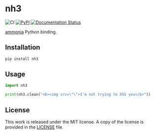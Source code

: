 # nh3

![CI](https://github.com/messense/nh3/workflows/CI/badge.svg)
[![PyPI](https://img.shields.io/pypi/v/nh3.svg)](https://pypi.org/project/nh3)
[![Documentation Status](https://readthedocs.org/projects/nh3/badge/?version=latest)](https://nh3.readthedocs.io/en/latest/?badge=latest)

[ammonia](https://github.com/rust-ammonia/ammonia) Python binding.

## Installation

```bash
pip install nh3
```

## Usage

```python
import nh3

print(nh3.clean("<b><img src=\"\">I'm not trying to XSS you</b>"))
```

## License

This work is released under the MIT license. A copy of the license is provided in the [LICENSE](./LICENSE) file.
